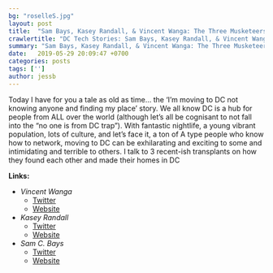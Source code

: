 ```yaml
---
bg: "roselleS.jpg"
layout: post
title:  "Sam Bays, Kasey Randall, & Vincent Wanga: The Three Musketeers of Desig"
crawlertitle: "DC Tech Stories: Sam Bays, Kasey Randall, & Vincent Wanga"
summary: "Sam Bays, Kasey Randall, & Vincent Wanga: The Three Musketeers of Desig"
date:   2019-05-29 20:09:47 +0700
categories: posts
tags: ['']
author: jessb
---
```


<p class="no-margin">Today I have for you a tale as old as time… the ‘I’m moving to DC not knowing anyone and finding my place’ story.  We all know DC is a hub for people from ALL over the world (although let’s all be cognisant to not fall into the “no one is from DC trap”). With fantastic nightlife, a young vibrant population, lots of culture, and let’s face it, a ton of A type people who know how to network, moving to DC can be exhilarating and exciting to some and intimidating and terrible to others.  I talk to 3 recent-ish transplants on how they found each other and made their homes in DC
</p>
<script src="https://www.buzzsprout.com/108546/705284-sam-bays-kasey-randall-vincent-wanga-the-three-musketeers-of-design.js?player=small" type="text/javascript" charset="utf-8"></script>


<p>
  <strong>Links:</strong> 
  <ul>
    <li>
      <i>Vincent Wanga</i>
        <ul>
          <li><a href="https://twitter.com/TenTriangles ">Twitter</a></li>
          <li><a href=" http://www.vwanga.com/ ">Website</a></li>
        </ul>
    </li>
    <li>
      <i>Kasey Randall</i>
        <ul>
          <li><a href="https://twitter.com/toastycheesitz">Twitter</a></li>
          <li><a href="http://kaseyrandall.com/">Website</a></li>
        </ul>
    </li>
    <li>
      <i>Sam C. Bays</i>
        <ul>
          <li><a href="https://twitter.com/samcbays">Twitter</a></li>
          <li><a href="https://www.linkedin.com/in/samcbays/">Website</a></li>
        </ul>
    </li>
  </ul>
</p> 

